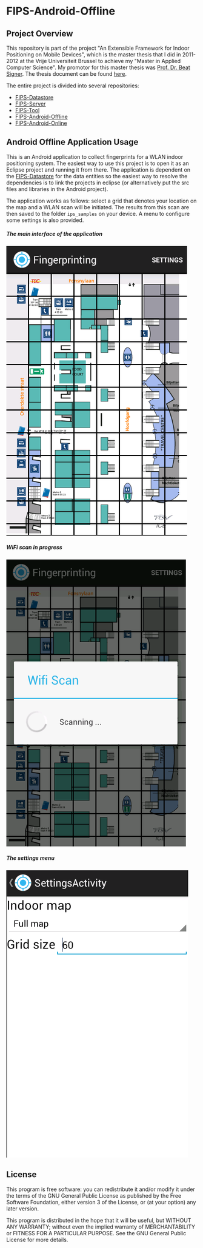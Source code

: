 FIPS-Android-Offline
====================

Project Overview
----------------

This repository is part of the project "An Extensible Framework for Indoor Positioning on Mobile Devices", which is the master thesis that I did in 2011-2012 at the Vrije Universiteit Brussel to achieve my "Master in Applied Computer Science". My promotor for this master thesis was [Prof. Dr. Beat Signer](http://www.beatsigner.com/). The thesis document can be found [here](https://www.dropbox.com/s/j0xehv5qodxh3id/Van%20Rossem%20-%202012%20-%20A%20FrameWork%20for%20Indoor%20Positioning%20on%20Mobile%20Devices.pdf).

The entire project is divided into several repositories:

* [FIPS-Datastore](https://github.com/wvrossem/FIPS-Datastore)
* [FIPS-Server](https://github.com/wvrossem/FIPS-Server)
* [FIPS-Tool](https://github.com/wvrossem/FIPS-Tool)
* [FIPS-Android-Offline](https://github.com/wvrossem/FIPS-Android-Offline)
* [FIPS-Android-Online](https://github.com/wvrossem/FIPS-Android-Online)

Android Offline Application Usage
---------------------------------

This is an Android application to collect fingerprints for a WLAN indoor positioning system. The easiest way to use this project is to open it as an Eclipse project and running it from there. The application is dependent on the [FIPS-Datastore](https://github.com/wvrossem/FIPS-Datastore) for the data entities so the easiest way to resolve the dependencies is to link the projects in eclipse (or alternatively put the src files and libraries in the Android project).

The application works as follows: select a grid that denotes your location on the map and a WLAN scan will be initiated. The results from this scan are then saved to the folder `ips_samples` on your device. A menu to configure some settings is also provided.

##### The main interface of the application

![Main interface](assets/screenshots/android1.png "Main interface")

##### WiFi scan in progress

![WiFi scan](assets/screenshots/android2.png "WiFi scan")

##### The settings menu

![Settings menu](assets/screenshots/android3.png "Settings menu")

License
-------

This program is free software: you can redistribute it and/or modify it under the terms of the GNU General Public License as published by the Free Software Foundation, either version 3 of the License, or (at your option) any later version.

This program is distributed in the hope that it will be useful, but WITHOUT ANY WARRANTY; without even the implied warranty of MERCHANTABILITY or FITNESS FOR A PARTICULAR PURPOSE.  See the GNU General Public License for more details.

